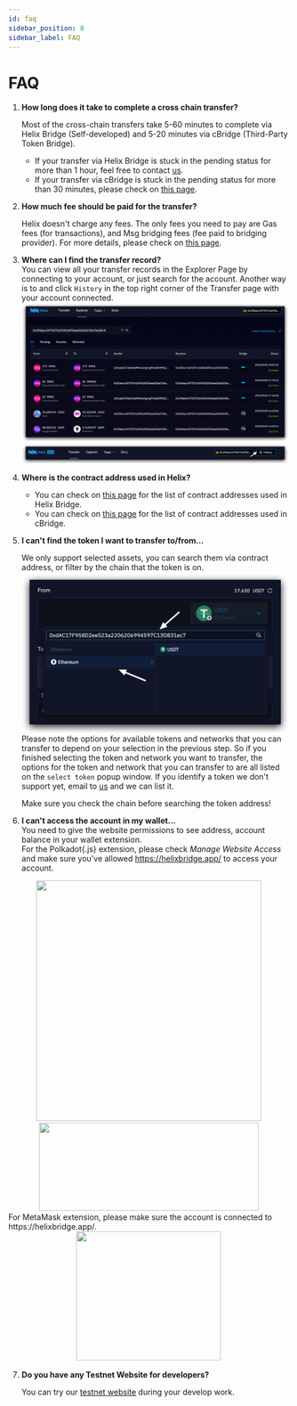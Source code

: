 ```yaml
---
id: faq
sidebar_position: 8
sidebar_label: FAQ
---
```


# FAQ
1. **How long does it take to complete a cross chain transfer?**

    Most of the cross-chain transfers take 5-60 minutes to complete via Helix Bridge (Self-developed) and 5-20 minutes via cBridge (Third-Party Token Bridge).
    
    + If your transfer via Helix Bridge is stuck in the pending status for more than 1 hour, feel free to contact [us](mailto:hello@helixbridge.app).
    +  If your transfer via cBridge is stuck in the pending status for more than 30 minutes, please check on [this page](https://cbridge-docs.celer.network/reference/faq#my-cross-chain-transfer-has-been-stuck-for-more-than-30-minutes.-what-should-i-do).
2. **How much fee should be paid for the transfer?**
    
    Helix doesn't charge any fees. The only fees you need to pay are Gas fees (for transactions), and Msg bridging fees (fee paid to bridging provider). For more details, please check on [this page](https://docs.helixbridge.app/user-guide/fee).
    
3. **Where can I find the transfer record?**   
    You can view all your transfer records in the Explorer Page by connecting to your account, or just search for the account. Another way is to and click `History` in the top right  corner of the Transfer page with your account connected.
    ![01](../static/img/records.png)
    ![01](../static/img/History.png)
4. **Where is the contract address used in Helix?**
    + You can check on [this page](https://docs.helixbridge.app/introduction/contract_addresses) for the list of contract addresses used in Helix Bridge.
    + You can check on [this page](https://cbridge-docs.celer.network/reference/contract-addresses#contract-address) for the list of contract addresses used in cBridge.
5. **I can't find the token I want to transfer to/from…**
    
    We only support selected assets, you can search them via contract address, or filter by the chain that the token is on.
    ![01](../static/img/FAQ-token-select.png)
    Please note the options for available tokens and networks that you can transfer to depend on your selection in the previous step. So if you finished selecting the token and network you want to transfer, the options for the token and network that you can transfer to are all listed on the `select token` popup window. If you identify a token we don't support yet, email to [us](mailto:hello@helixbridge.app) and we can list it. 

    Make sure you check the chain before searching the token address!
6. **I can't access the account in my wallet…**   
    You need to give the website permissions to see address, account balance in your wallet extension.    
    For the Polkadot{.js} extension, please check *Manage Website Access* and make sure you've allowed https://helixbridge.app/ to access your account.   
   
<div align="center">
<img src="../img/FAQ-wallet-setup01.png" width = "405" height = "432"/>
<img src="../img/FAQ-wallet-setup02.png" width = "395" height = "158"/>
</div>     
    For MetaMask extension, please make sure the account is connected to https://helixbridge.app/.         
<div align="center">
<img src="../img/FAQ-wallet-setup03.png" width = "260" height = "232"/>
</div>    

7. **Do you have any Testnet Website for developers?**
    
    You can try our [testnet website](https://helix-apps-test.vercel.app/) during your develop work.
